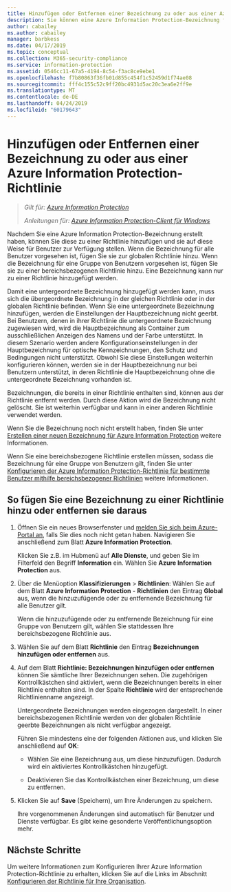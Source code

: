 ```yaml
---
title: Hinzufügen oder Entfernen einer Bezeichnung zu oder aus einer Azure Information Protection-Richtlinie – AIP
description: Sie können eine Azure Information Protection-Bezeichnung für alle Benutzer zur globalen Richtlinie hinzufügen oder daraus entfernen oder für eine Gruppe von Benutzern zu einer bereichsbezogenen Richtlinie hinzufügen oder daraus entfernen.
author: cabailey
ms.author: cabailey
manager: barbkess
ms.date: 04/17/2019
ms.topic: conceptual
ms.collection: M365-security-compliance
ms.service: information-protection
ms.assetid: 0546cc11-67a5-4194-8c54-f3ac8ce9ebe1
ms.openlocfilehash: f7b80863f36fb01d855c454f1c52459d1f74ae08
ms.sourcegitcommit: fff4c155c52c9ff20bc4931d5ac20c3ea6e2ff9e
ms.translationtype: MT
ms.contentlocale: de-DE
ms.lasthandoff: 04/24/2019
ms.locfileid: "60179643"
---
```

# <a name="add-or-remove-a-label-to-or-from-an-azure-information-protection-policy"></a>Hinzufügen oder Entfernen einer Bezeichnung zu oder aus einer Azure Information Protection-Richtlinie

>*Gilt für: [Azure Information Protection](https://azure.microsoft.com/pricing/details/information-protection)*
>
> *Anleitungen für: [Azure Information Protection-Client für Windows](faqs.md#whats-the-difference-between-the-azure-information-protection-client-and-the-azure-information-protection-unified-labeling-client)*

Nachdem Sie eine Azure Information Protection-Bezeichnung erstellt haben, können Sie diese zu einer Richtlinie hinzufügen und sie auf diese Weise für Benutzer zur Verfügung stellen. Wenn die Bezeichnung für alle Benutzer vorgesehen ist, fügen Sie sie zur globalen Richtlinie hinzu. Wenn die Bezeichnung für eine Gruppe von Benutzern vorgesehen ist, fügen Sie sie zu einer bereichsbezogenen Richtlinie hinzu. Eine Bezeichnung kann nur zu einer Richtlinie hinzugefügt werden. 

Damit eine untergeordnete Bezeichnung hinzugefügt werden kann, muss sich die übergeordnete Bezeichnung in der gleichen Richtlinie oder in der globalen Richtlinie befinden. Wenn Sie eine untergeordnete Bezeichnung hinzufügen, werden die Einstellungen der Hauptbezeichnung nicht geerbt. Bei Benutzern, denen in ihrer Richtlinie die untergeordnete Bezeichnung zugewiesen wird, wird die Hauptbezeichnung als Container zum ausschließlichen Anzeigen des Namens und der Farbe unterstützt. In diesem Szenario werden andere Konfigurationseinstellungen in der Hauptbezeichnung für optische Kennzeichnungen, den Schutz und Bedingungen nicht unterstützt. Obwohl Sie diese Einstellungen weiterhin konfigurieren können, werden sie in der Hauptbezeichnung nur bei Benutzern unterstützt, in deren Richtlinie die Hauptbezeichnung ohne die untergeordnete Bezeichnung vorhanden ist.

Bezeichnungen, die bereits in einer Richtlinie enthalten sind, können aus der Richtlinie entfernt werden. Durch diese Aktion wird die Bezeichnung nicht gelöscht. Sie ist weiterhin verfügbar und kann in einer anderen Richtlinie verwendet werden.

Wenn Sie die Bezeichnung noch nicht erstellt haben, finden Sie unter [Erstellen einer neuen Bezeichnung für Azure Information Protection](configure-policy-new-label.md) weitere Informationen.

Wenn Sie eine bereichsbezogene Richtlinie erstellen müssen, sodass die Bezeichnung für eine Gruppe von Benutzern gilt, finden Sie unter [Konfigurieren der Azure Information Protection-Richtlinie für bestimmte Benutzer mithilfe bereichsbezogener Richtlinien](configure-policy-scope.md) weitere Informationen.

## <a name="to-add-or-remove-a-label-to-or-from-a-policy"></a>So fügen Sie eine Bezeichnung zu einer Richtlinie hinzu oder entfernen sie daraus

1. Öffnen Sie ein neues Browserfenster und [melden Sie sich beim Azure-Portal an](configure-policy.md#signing-in-to-the-azure-portal), falls Sie dies noch nicht getan haben. Navigieren Sie anschließend zum Blatt **Azure Information Protection**.
    
    Klicken Sie z.B. im Hubmenü auf **Alle Dienste**, und geben Sie im Filterfeld den Begriff **Information** ein. Wählen Sie **Azure Information Protection** aus.

2. Über die Menüoption **Klassifizierungen** > **Richtlinien**: Wählen Sie auf dem Blatt **Azure Information Protection** - **Richtlinien** den Eintrag **Global** aus, wenn die hinzuzufügende oder zu entfernende Bezeichnung für alle Benutzer gilt.

    Wenn die hinzuzufügende oder zu entfernende Bezeichnung für eine Gruppe von Benutzern gilt, wählen Sie stattdessen Ihre bereichsbezogene Richtlinie aus.

3. Wählen Sie auf dem Blatt **Richtlinie** den Eintrag **Bezeichnungen hinzufügen oder entfernen** aus.

4. Auf dem Blatt **Richtlinie: Bezeichnungen hinzufügen oder entfernen** können Sie sämtliche Ihrer Bezeichnungen sehen. Die zugehörigen Kontrollkästchen sind aktiviert, wenn die Bezeichnungen bereits in einer Richtlinie enthalten sind. In der Spalte **Richtlinie** wird der entsprechende Richtlinienname angezeigt.
     
    Untergeordnete Bezeichnungen werden eingezogen dargestellt. In einer bereichsbezogenen Richtlinie werden von der globalen Richtlinie geerbte Bezeichnungen als nicht verfügbar angezeigt.
    
    Führen Sie mindestens eine der folgenden Aktionen aus, und klicken Sie anschließend auf **OK**:
    
    - Wählen Sie eine Bezeichnung aus, um diese hinzuzufügen. Dadurch wird ein aktiviertes Kontrollkästchen hinzugefügt.
    
    - Deaktivieren Sie das Kontrollkästchen einer Bezeichnung, um diese zu entfernen.
  
5. Klicken Sie auf **Save** (Speichern), um Ihre Änderungen zu speichern.
   
    Ihre vorgenommenen Änderungen sind automatisch für Benutzer und Dienste verfügbar. Es gibt keine gesonderte Veröffentlichungsoption mehr.


## <a name="next-steps"></a>Nächste Schritte

Um weitere Informationen zum Konfigurieren Ihrer Azure Information Protection-Richtlinie zu erhalten, klicken Sie auf die Links im Abschnitt [Konfigurieren der Richtlinie für Ihre Organisation](configure-policy.md#configuring-your-organizations-policy).
